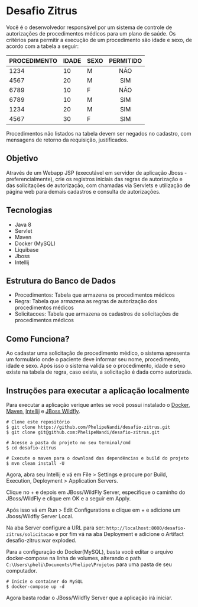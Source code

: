 # Desafio Zitrus

Você é o desenvolvedor responsável por um sistema de controle de autorizações de
procedimentos médicos para um plano de saúde. Os critérios para permitir a execução de um
procedimento são idade e sexo, de acordo com a tabela a seguir:

| PROCEDIMENTO | IDADE | SEXO | PERMITIDO |
|--------------|-------|------|:---------:|
| 1234         | 10    | M    | NÃO       |
| 4567         | 20    | M    | SIM       |
| 6789         | 10    | F    | NÃO       |
| 6789         | 10    | M    | SIM       |
| 1234         | 20    | M    | SIM       |
| 4567         | 30    | F    | SIM       |

Procedimentos não listados na tabela devem ser negados no cadastro, com mensagens de
retorno da requisição, justificados.

## Objetivo
Através de um Webapp JSP (executável em servidor de aplicação Jboss -
preferencialmente), crie os registros iniciais das regras de autorização e das solicitações de
autorização, com chamadas via Servlets e utilização de página web para demais cadastros e
consulta de autorizações.

## Tecnologias

- Java 8
- Servlet
- Maven
- Docker (MySQL)
- Liquibase
- Jboss
- Intellij

## Estrutura do Banco de Dados

- Procedimentos: Tabela que armazena os procedimentos médicos
- Regra: Tabela que armazena as regras de autorização dos procedimentos médicos
- Solicitacoes: Tabela que armazena os cadastros de solicitações de procedimentos médicos

## Como Funciona?

Ao cadastar uma solicitação de procedimento médico, o sistema apresenta um formulário onde o paciente deve informar seu nome, procedimento, idade e sexo. Após isso o sistema valida se o procedimento, idade e sexo existe na tabela de regra, caso exista, a solicitação é dada como autorizada.

## Instruções para executar a aplicação localmente

Para executar a aplicação verique antes se você possui instalado o [Docker](https://www.docker.com/), [Maven](https://www.apache.org/), [Intellij](https://www.jetbrains.com/pt-br/idea/) e [JBoss Wildfly](https://download.jboss.org/wildfly/24.0.1.Final/wildfly-24.0.1.Final.zip).

```
# Clone este repositório
$ git clone https://github.com/PhelipeNandi/desafio-zitrus.git
$ git clone git@github.com:PhelipeNandi/desafio-zitrus.git

# Acesse a pasta do projeto no seu terminal/cmd
$ cd desafio-zitrus

# Execute o maven para o download das dependências e build do projeto
$ mvn clean install -U
```

Agora, abra seu Intellij e vá em File > Settings e procure por Build, Execution, Deployment > Application Servers.

Clique no + e depois em JBoss/WildFly Server, especifique o caminho do JBoss/WildFly e clique em OK e a seguir em Apply.

Após isso vá em Run > Edit Configurations e clique em + e adicione um Jboss/Wildfly Server Local.

Na aba Server configure a URL para ser: `http://localhost:8080/desafio-zitrus/solicitacao` e por fim vá na aba Deployment e adicione o Artifact desafio-zitrus:war exploded.

Para a configuração do Docker(MySQL), basta você editar o arquivo docker-compose na linha de volumes, alterando o path `C:\Users\pheli\Documents\Phelipe\Projetos` para uma pasta de seu computador.

```
# Inicie o container do MySQL
$ docker-compose up -d
```

Agora basta rodar o JBoss/Wildfly Server que a aplicação irá iniciar.